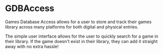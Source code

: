 # GDBAccess

Games Database Access allows for a user to store and track their games library across many platforms for both digital and physical entries.

The simple user interface allows for the user to quickly search for a game in their library. If the game doesn't exist in their library, they can add it straight away with no extra hassle!